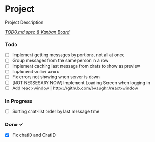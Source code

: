 # Project

Project Description

<em>[TODO.md spec & Kanban Board](https://bit.ly/3fCwKfM)</em>

### Todo

- [ ] Implement getting messages by portions, not all at once  
- [ ] Group messages from the same person in a row  
- [ ] Implement caching last message from chats to show as preview  
- [ ] Implement online users  
- [ ] Fix errors not showing when server is down  
- [ ] [NOT NESSESARY NOW] Implement Loading Screen when logging in  
- [ ] Add react-window | https://github.com/bvaughn/react-window  

### In Progress

- [ ] Sorting chat-list order by last message time  

### Done ✓

- [x] Fix chatID and ChatID  

